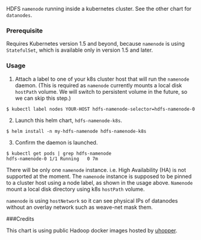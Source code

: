 HDFS `namenode` running inside a kubernetes cluster. See the other chart for
`datanodes`.

### Prerequisite

  Requires Kubernetes version 1.5 and beyond, because `namenode` is using
  `StatefulSet`, which is available only in version 1.5 and later.

### Usage

  1. Attach a label to one of your k8s cluster host that will run the `namenode`
     daemon. (This is required as `namenode` currently mounts a local disk
     `hostPath` volume. We will switch to persistent volume in the future, so
     we can skip this step.)

  ```
  $ kubectl label nodes YOUR-HOST hdfs-namenode-selector=hdfs-namenode-0
  ```

  2. Launch this helm chart, `hdfs-namenode-k8s`.

  ```
  $ helm install -n my-hdfs-namenode hdfs-namenode-k8s
  ```

  3. Confirm the daemon is launched.

  ```
  $ kubectl get pods | grep hdfs-namenode
  hdfs-namenode-0 1/1 Running   0 7m
  ```

There will be only one `namenode` instance. i.e. High Availability (HA) is not
supported at the moment. The `namenode` instance is supposed to be pinned to
a cluster host using a node label, as shown in the usage above. `Namenode`
mount a local disk directory using k8s `hostPath` volume.

`namenode` is using `hostNetwork` so it can see physical IPs of datanodes
without an overlay network such as weave-net mask them.

###Credits

This chart is using public Hadoop docker images hosted by
  [uhopper](https://hub.docker.com/u/uhopper/).
